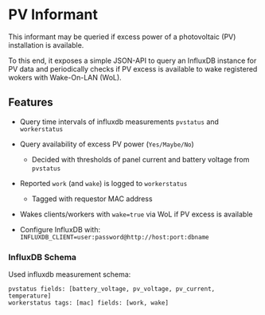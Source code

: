 # PV Informant
This informant may be queried if excess power of a photovoltaic (PV) installation is available.

To this end, it exposes a simple JSON-API to query an InfluxDB instance for PV data and periodically checks if PV excess is available to wake registered wokers with Wake-On-LAN (WoL).

## Features

- Query time intervals of influxdb measurements `pvstatus` and `workerstatus`
- Query availability of excess PV power (`Yes/Maybe/No`) 
  - Decided with thresholds of panel current and battery voltage from `pvstatus`
- Reported `work` (and `wake`) is logged to `workerstatus` 
  - Tagged with requestor MAC address
- Wakes clients/workers with `wake=true` via WoL if PV excess is available 

- Configure InfluxDB with: `INFLUXDB_CLIENT=user:password@http://host:port:dbname`

### InfluxDB Schema
Used influxdb measurement schema:
```
pvstatus fields: [battery_voltage, pv_voltage, pv_current, temperature]
workerstatus tags: [mac] fields: [work, wake]
```
